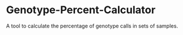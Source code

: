 # Genotype-Percent-Calculator
A tool to calculate the percentage of genotype calls in sets of samples. 

